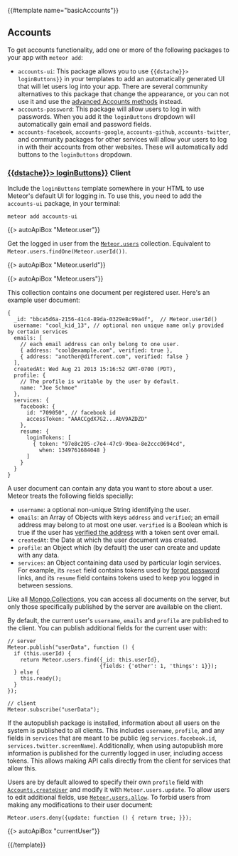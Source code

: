{{#template name="basicAccounts"}}

<h2 id="accounts"><span>Accounts</span></h2>

To get accounts functionality, add one or more of the following packages to
your app with `meteor add`:

- `accounts-ui`: This package allows you to use
  `{{dstache}}> loginButtons}}` in your templates to add an automatically
  generated UI that will let users log into your app. There are several
  community alternatives to this package that change the appearance, or you
  can not use it and use the [advanced Accounts methods](#accounts) instead.
- `accounts-password`: This package will allow users to log in with passwords.
  When you add it the `loginButtons` dropdown will automatically gain email
  and password fields.
- `accounts-facebook`, `accounts-google`, `accounts-github`, `accounts-twitter`,
  and community packages for other services will allow your users to log
  in with their accounts from other websites. These will automatically add
  buttons to the `loginButtons` dropdown.

<h3 id="loginButtons" class="api-title">
  <a class="name selflink" href="#b-loginButtons">{{dstache}}> loginButtons}}</a>
  <span class="locus">Client</span>
</h3>

Include the `loginButtons` template somewhere in your HTML to use Meteor's
default UI for logging in. To use this, you need to add the `accounts-ui` package,
in your terminal:

```
meteor add accounts-ui
```

{{> autoApiBox "Meteor.user"}}

Get the logged in user from the [`Meteor.users`](#meteor_users) collection.
Equivalent to `Meteor.users.findOne(Meteor.userId())`.

{{> autoApiBox "Meteor.userId"}}

{{> autoApiBox "Meteor.users"}}

This collection contains one document per registered user. Here's an example
user document:

```
{
  _id: "bbca5d6a-2156-41c4-89da-0329e8c99a4f",  // Meteor.userId()
  username: "cool_kid_13", // optional non unique name only provided by certain services
  emails: [
    // each email address can only belong to one user.
    { address: "cool@example.com", verified: true },
    { address: "another@different.com", verified: false }
  ],
  createdAt: Wed Aug 21 2013 15:16:52 GMT-0700 (PDT),
  profile: {
    // The profile is writable by the user by default.
    name: "Joe Schmoe"
  },
  services: {
    facebook: {
      id: "709050", // facebook id
      accessToken: "AAACCgdX7G2...AbV9AZDZD"
    },
    resume: {
      loginTokens: [
        { token: "97e8c205-c7e4-47c9-9bea-8e2ccc0694cd",
          when: 1349761684048 }
      ]
    }
  }
}
```

A user document can contain any data you want to store about a user. Meteor
treats the following fields specially:

- `username`: a optional non-unique String identifying the user.
- `emails`: an Array of Objects with keys `address` and `verified`;
  an email address may belong to at most one user. `verified` is
  a Boolean which is true if the user has [verified the
  address](#accounts_verifyemail) with a token sent over email.
- `createdAt`: the Date at which the user document was created.
- `profile`: an Object which (by default) the user can create
  and update with any data.
- `services`: an Object containing data used by particular
  login services. For example, its `reset` field contains
  tokens used by [forgot password](#accounts_forgotpassword) links,
  and its `resume` field contains tokens used to keep you
  logged in between sessions.

Like all [Mongo.Collection](#collections)s, you can access all
documents on the server, but only those specifically published by the server are
available on the client.

By default, the current user's `username`, `emails` and `profile` are
published to the client. You can publish additional fields for the
current user with:

    // server
    Meteor.publish("userData", function () {
      if (this.userId) {
        return Meteor.users.find({_id: this.userId},
                                 {fields: {'other': 1, 'things': 1}});
      } else {
        this.ready();
      }
    });

    // client
    Meteor.subscribe("userData");

If the autopublish package is installed, information about all users
on the system is published to all clients. This includes `username`,
`profile`, and any fields in `services` that are meant to be public
(eg `services.facebook.id`,
`services.twitter.screenName`). Additionally, when using autopublish
more information is published for the currently logged in user,
including access tokens. This allows making API calls directly from
the client for services that allow this.

Users are by default allowed to specify their own `profile` field with
[`Accounts.createUser`](#accounts_createuser) and modify it with
`Meteor.users.update`. To allow users to edit additional fields, use
[`Meteor.users.allow`](#allow). To forbid users from making any modifications to
their user document:

    Meteor.users.deny({update: function () { return true; }});


{{> autoApiBox "currentUser"}}

{{/template}}

